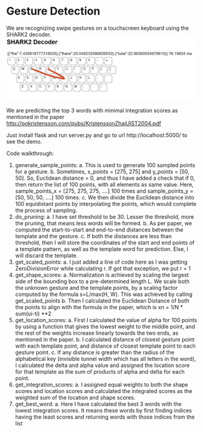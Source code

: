 # Gesture Detection
We are recognizing swipe gestures on a touchscreen keyboard using the SHARK2 decoder.
![img.png](img.png)

We are predicting the top 3 words with minimal integration scores as mentioned in the paper http://pokristensson.com/pubs/KristenssonZhaiUIST2004.pdf

Just install flask and run server.py and go to url http://localhost:5000/ to see the demo.

Code walkthrough:
1. generate_sample_points:
  a. This is used to generate 100 sampled points for a gesture.
  b. Sometimes, x_points = [275, 275] and y_points = [50, 50]. So, Euclidean distance = 0, and thus I have added a check that if 0, then return the list of 100 points, with all elements as same value. Here, sample_points_x = [275, 275, 275, ….] 100 times and sample_points_y = [50, 50, 50, ….] 100 times.
  c. We then divide the Euclidean distance into 100 equidistant points by interpolating the points, which would complete the process of sampling.
2. do_pruning:
  a. I have set threshold to be 30. Lesser the threshold, more the pruning, that means less words will be formed.
  b. As per paper, we computed the start-to-start and end-to-end distances between the template and the gesture.
  c. If both the distances are less than threshold, then I will store the coordinates of the start and end points of a template pattern, as well as the template word for prediction. Else, I will discard the template.
3. get_scaled_points:
  a. I just added a line of code here as I was getting ZeroDivisionError while calculating r. If got that exception, we put r = 1
4. get_shape_scores:
  a. Normalization is achieved by scaling the largest side of the bounding box to a pre-determined length L. We scale both the unknown gesture and the template points, by a scaling factor computed by the formula s=L/max(H, W). This was achieved by calling get_scaled_points
  b. Then I calculated the Euclidean Distance of both the points to align with the formula in the paper, which is xn = 1/N * sum(ui-ti) **2
5. get_location_scores:
  a. First I calculated the value of alpha for 100 points by using a function that gives the lowest weight to the middle point, and the rest of the weights increase linearly towards the two ends, as mentioned in the paper.
  b. I calculated distance of closest gesture point with each template point, and distance of closest template point to each gesture point.
  c. If any distance is greater than the radius of the alphabetical key (invisible tunnel width which has all letters in the word), I calculated the delta and alpha value and assigned the location score for that template as the sum of products of alpha and delta for each point.
6. get_integration_scores:
  a. I assigned equal weights to both the shape scores and location scores and calculated the integrated scores as the weighted sum of the location and shape scores.
7. get_best_word:
  a. Here I have calculated the best 3 words with the lowest integration scores. It means these words by first finding indices having the least scores and returning words with those indices from the list
